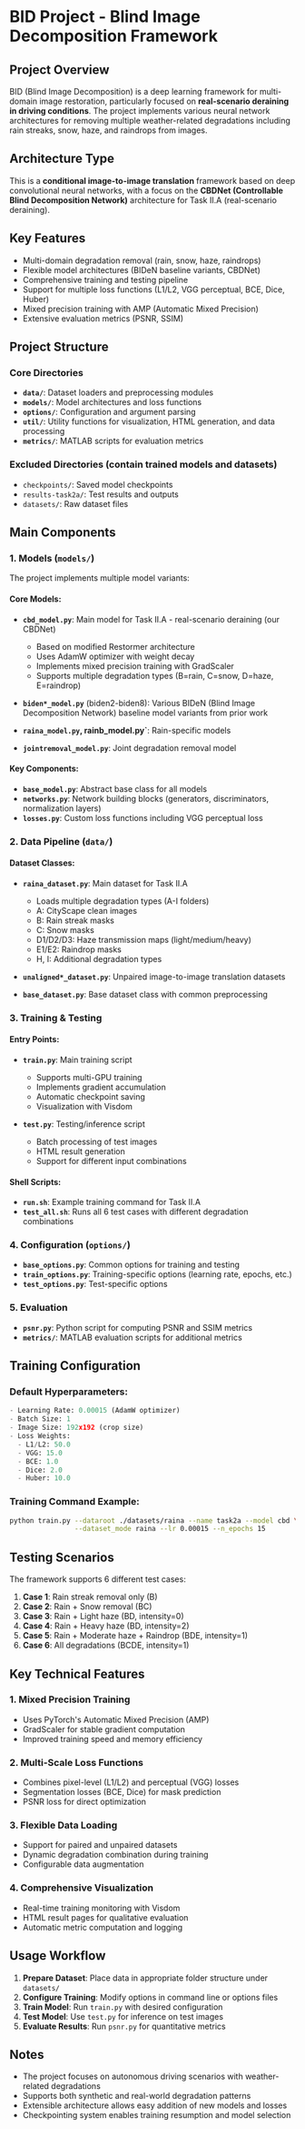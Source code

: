 # BID Project - Blind Image Decomposition Framework

## Project Overview
BID (Blind Image Decomposition) is a deep learning framework for multi-domain image restoration, particularly focused on **real-scenario deraining in driving conditions**. The project implements various neural network architectures for removing multiple weather-related degradations including rain streaks, snow, haze, and raindrops from images.

## Architecture Type
This is a **conditional image-to-image translation** framework based on deep convolutional neural networks, with a focus on the **CBDNet (Controllable Blind Decomposition Network)** architecture for Task II.A (real-scenario deraining).

## Key Features
- Multi-domain degradation removal (rain, snow, haze, raindrops)
- Flexible model architectures (BIDeN baseline variants, CBDNet)
- Comprehensive training and testing pipeline
- Support for multiple loss functions (L1/L2, VGG perceptual, BCE, Dice, Huber)
- Mixed precision training with AMP (Automatic Mixed Precision)
- Extensive evaluation metrics (PSNR, SSIM)

## Project Structure

### Core Directories
- **`data/`**: Dataset loaders and preprocessing modules
- **`models/`**: Model architectures and loss functions
- **`options/`**: Configuration and argument parsing
- **`util/`**: Utility functions for visualization, HTML generation, and data processing
- **`metrics/`**: MATLAB scripts for evaluation metrics

### Excluded Directories (contain trained models and datasets)
- `checkpoints/`: Saved model checkpoints
- `results-task2a/`: Test results and outputs
- `datasets/`: Raw dataset files

## Main Components

### 1. Models (`models/`)
The project implements multiple model variants:

#### Core Models:
- **`cbd_model.py`**: Main model for Task II.A - real-scenario deraining (our CBDNet)
  - Based on modified Restormer architecture
  - Uses AdamW optimizer with weight decay
  - Implements mixed precision training with GradScaler
  - Supports multiple degradation types (B=rain, C=snow, D=haze, E=raindrop)
  
- **`biden*_model.py`** (biden2-biden8): Various BIDeN (Blind Image Decomposition Network) baseline model variants from prior work
- **`raina_model.py`, rainb_model.py`**: Rain-specific models
- **`jointremoval_model.py`**: Joint degradation removal model

#### Key Components:
- **`base_model.py`**: Abstract base class for all models
- **`networks.py`**: Network building blocks (generators, discriminators, normalization layers)
- **`losses.py`**: Custom loss functions including VGG perceptual loss

### 2. Data Pipeline (`data/`)

#### Dataset Classes:
- **`raina_dataset.py`**: Main dataset for Task II.A
  - Loads multiple degradation types (A-I folders)
  - A: CityScape clean images
  - B: Rain streak masks
  - C: Snow masks
  - D1/D2/D3: Haze transmission maps (light/medium/heavy)
  - E1/E2: Raindrop masks
  - H, I: Additional degradation types

- **`unaligned*_dataset.py`**: Unpaired image-to-image translation datasets
- **`base_dataset.py`**: Base dataset class with common preprocessing

### 3. Training & Testing

#### Entry Points:
- **`train.py`**: Main training script
  - Supports multi-GPU training
  - Implements gradient accumulation
  - Automatic checkpoint saving
  - Visualization with Visdom

- **`test.py`**: Testing/inference script
  - Batch processing of test images
  - HTML result generation
  - Support for different input combinations

#### Shell Scripts:
- **`run.sh`**: Example training command for Task II.A
- **`test_all.sh`**: Runs all 6 test cases with different degradation combinations

### 4. Configuration (`options/`)
- **`base_options.py`**: Common options for training and testing
- **`train_options.py`**: Training-specific options (learning rate, epochs, etc.)
- **`test_options.py`**: Test-specific options

### 5. Evaluation
- **`psnr.py`**: Python script for computing PSNR and SSIM metrics
- **`metrics/`**: MATLAB evaluation scripts for additional metrics

## Training Configuration

### Default Hyperparameters:
```python
- Learning Rate: 0.00015 (AdamW optimizer)
- Batch Size: 1
- Image Size: 192x192 (crop size)
- Loss Weights:
  - L1/L2: 50.0
  - VGG: 15.0
  - BCE: 1.0
  - Dice: 2.0
  - Huber: 10.0
```

### Training Command Example:
```bash
python train.py --dataroot ./datasets/raina --name task2a --model cbd \
                --dataset_mode raina --lr 0.00015 --n_epochs 15
```

## Testing Scenarios

The framework supports 6 different test cases:
1. **Case 1**: Rain streak removal only (B)
2. **Case 2**: Rain + Snow removal (BC)
3. **Case 3**: Rain + Light haze (BD, intensity=0)
4. **Case 4**: Rain + Heavy haze (BD, intensity=2)
5. **Case 5**: Rain + Moderate haze + Raindrop (BDE, intensity=1)
6. **Case 6**: All degradations (BCDE, intensity=1)

## Key Technical Features

### 1. Mixed Precision Training
- Uses PyTorch's Automatic Mixed Precision (AMP)
- GradScaler for stable gradient computation
- Improved training speed and memory efficiency

### 2. Multi-Scale Loss Functions
- Combines pixel-level (L1/L2) and perceptual (VGG) losses
- Segmentation losses (BCE, Dice) for mask prediction
- PSNR loss for direct optimization

### 3. Flexible Data Loading
- Support for paired and unpaired datasets
- Dynamic degradation combination during training
- Configurable data augmentation

### 4. Comprehensive Visualization
- Real-time training monitoring with Visdom
- HTML result pages for qualitative evaluation
- Automatic metric computation and logging

## Usage Workflow

1. **Prepare Dataset**: Place data in appropriate folder structure under `datasets/`
2. **Configure Training**: Modify options in command line or options files
3. **Train Model**: Run `train.py` with desired configuration
4. **Test Model**: Use `test.py` for inference on test images
5. **Evaluate Results**: Run `psnr.py` for quantitative metrics

## Notes
- The project focuses on autonomous driving scenarios with weather-related degradations
- Supports both synthetic and real-world degradation patterns
- Extensible architecture allows easy addition of new models and losses
- Checkpointing system enables training resumption and model selection